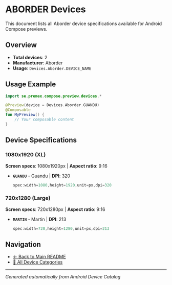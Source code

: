 # ABORDER Devices

This document lists all Aborder device specifications available for Android Compose previews.

## Overview

- **Total devices**: 2
- **Manufacturer**: Aborder
- **Usage**: `Devices.Aborder.DEVICE_NAME`

## Usage Example

```kotlin
import se.premex.compose.preview.devices.*

@Preview(device = Devices.Aborder.GUANDU)
@Composable
fun MyPreview() {
    // Your composable content
}
```

## Device Specifications

### 1080x1920 (XL)

**Screen specs**: 1080x1920px | **Aspect ratio**: 9:16

- **`GUANDU`** - Guandu | **DPI**: 320
  ```kotlin
  spec:width=1080,height=1920,unit=px,dpi=320
  ```

### 720x1280 (Large)

**Screen specs**: 720x1280px | **Aspect ratio**: 9:16

- **`MARTIN`** - Martin | **DPI**: 213
  ```kotlin
  spec:width=720,height=1280,unit=px,dpi=213
  ```

## Navigation

- [← Back to Main README](../../README.md)
- [📱 All Device Categories](../README.md)

---
*Generated automatically from Android Device Catalog*
